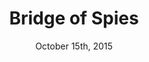 ---
layout: post
title: "Bridge of Spies"
id: 296098
date: October 15th, 2015
score: 5
category: 
- movie
- Thriller
- Drama
actors: 
- Tom Hanks
- Mark Rylance
- Amy Ryan
actorsImages: 
- http://image.tmdb.org/t/p/w300/a14CNByTYALAPSGlwlmfHILpEIW.jpg
- http://image.tmdb.org/t/p/w300/5XrQYvdYqiGUepbgmRQfOltgBRJ.jpg
- http://image.tmdb.org/t/p/w300/bPpOoEkvYtpE1PVrXIpr8LHw37W.jpg
overview: During the Cold War, the Soviet Union captures U.S. pilot Francis Gary Powers after shooting down his U-2 spy plane. Sentenced to 10 years in prison, Powers' only hope is New York lawyer James Donovan, recruited by a CIA operative to negotiate his release. Donovan boards a plane to Berlin, hoping to win the young man's freedom through a prisoner exchange. If all goes well, the Russians would get Rudolf Abel, the convicted spy who Donovan defended in court.
poster: http://image.tmdb.org/t/p/w500/xPCNA8zJxyyFKTj47QpvkXHukzB.jpg/
backdrop: http://image.tmdb.org/t/p/original/bTgqCfMeBgmkcZr2Zw7xO8WlhzK.jpg
---